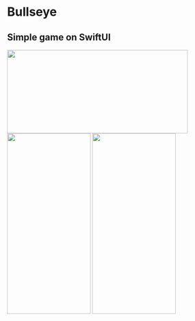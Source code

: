 # Bullseye
## Simple game on SwiftUI

<img align = "center" src ="https://github.com/Artemaj9/Bullseye/assets/104516847/e7aaab42-ea33-401b-adb7-8b7cc8c55039" width = "422" height = "195">
<img src="https://github.com/Artemaj9/Bullseye/assets/104516847/be091133-5991-4dc7-a527-9fdbd496c5d1" width = "195" height="422"> 
                                                                                                                                            
<img src="https://github.com/Artemaj9/Bullseye/assets/104516847/5ae526ec-220e-40f8-899d-ee9a6580f7ac" width = "195" height = "422"> 
